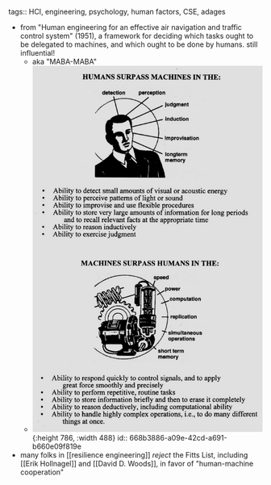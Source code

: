 tags:: HCI, engineering, psychology, human factors, CSE, adages

- from "Human engineering for an effective air navigation and traffic control system" (1951), a framework for deciding which tasks ought to be delegated to machines, and which ought to be done by humans. still influential!
	- aka "MABA-MABA"
	- ![The-original-Fitts-List-Reprinted-with-permission-from-Human-Engineering-for-an.jpeg](../assets/The-original-Fitts-List-Reprinted-with-permission-from-Human-Engineering-for-an_1720400125188_0.jpeg){:height 786, :width 488}
	  id:: 668b3886-a09e-42cd-a691-b660e09f819e
- many folks in [[resilience engineering]] *reject* the Fitts List, including [[Erik Hollnagel]] and [[David D. Woods]], in favor of "human-machine cooperation"